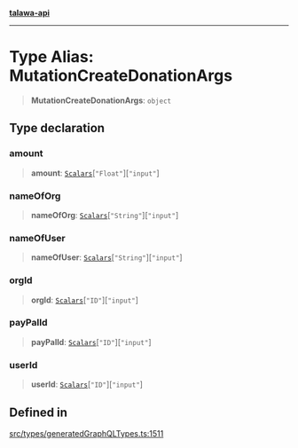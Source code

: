 [**talawa-api**](../../../README.md)

***

# Type Alias: MutationCreateDonationArgs

> **MutationCreateDonationArgs**: `object`

## Type declaration

### amount

> **amount**: [`Scalars`](Scalars.md)\[`"Float"`\]\[`"input"`\]

### nameOfOrg

> **nameOfOrg**: [`Scalars`](Scalars.md)\[`"String"`\]\[`"input"`\]

### nameOfUser

> **nameOfUser**: [`Scalars`](Scalars.md)\[`"String"`\]\[`"input"`\]

### orgId

> **orgId**: [`Scalars`](Scalars.md)\[`"ID"`\]\[`"input"`\]

### payPalId

> **payPalId**: [`Scalars`](Scalars.md)\[`"ID"`\]\[`"input"`\]

### userId

> **userId**: [`Scalars`](Scalars.md)\[`"ID"`\]\[`"input"`\]

## Defined in

[src/types/generatedGraphQLTypes.ts:1511](https://github.com/Suyash878/talawa-api/blob/f376d03c37e9acd046e7cc983947432c95f74442/src/types/generatedGraphQLTypes.ts#L1511)
